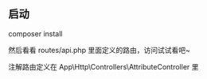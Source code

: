 ## 启动

composer install

然后看看 routes/api.php 里面定义的路由，访问试试看吧~

注解路由定义在 App\Http\Controllers\AttributeController 里


